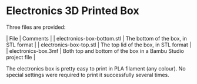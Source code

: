 # Electronics 3D Printed Box

Three files are provided:

| File | Comments |
| electronics-box-bottom.stl | The bottom of the box, in STL format |
| electronics-box-top.stl | The top lid of the box, in STL format |
| electronics-box.3mf | Both top and bottom of the box in a Bambu Studio project file |

The electronics box is pretty easy to print in PLA filament (any colour). No special settings were required to print it successfully several times.
